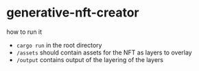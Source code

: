 # generative-nft-creator

how to run it
- `cargo run` in the root directory
- `/assets` should contain assets for the NFT as layers to overlay
- `/output` contains output of the layering of the layers
